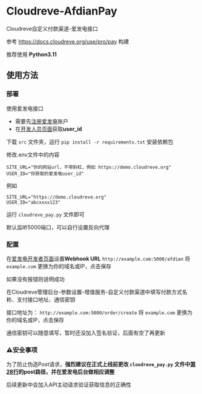 # Cloudreve-AfdianPay
Cloudreve自定义付款渠道-爱发电接口

参考 https://docs.cloudreve.org/use/pro/pay 构建

推荐使用 **Python3.11**

## 使用方法

### 部署

使用爱发电接口

- 需要先[注册爱发电](https://afdian.net/)账户
- 在[开发人员页面](https://afdian.net/dashboard/dev)获取**user_id**

下载 `src` 文件夹，运行 `pip install -r requirements.txt` 安装依赖包

修改.env文件中的内容

```
SITE_URL="你的网站url，不带斜杠，例如 https://demo.cloudreve.org"
USER_ID="你获取的爱发电user_id"
```

例如

```
SITE_URL="https://demo.cloudreve.org"
USER_ID="abcxxxx123"
```

运行 `cloudreve_pay.py` 文件即可

默认监听5000端口，可以自行设置反向代理

### 配置

在[爱发电开发者页面](https://afdian.net/dashboard/dev)设置**Webhook URL** `http://example.com:5000/afdian` 将 `example.com` 更换为你的域名或IP，点击保存

如果没有报错则说明成功

在Cloudreve管理后台-参数设置-增值服务-自定义付款渠道中填写付款方式名称、支付接口地址、通信密钥

接口地址为： `http://example.com:5000/order/create`  将 `example.com` 更换为你的域名或IP，点击保存

通信密钥可以随意填写，暂时还没加入签名验证，后面有空了再更新

### ⚠️安全事项

为了防止伪造Post请求，**强烈建议在正式上线前更改 `cloudreve_pay.py` 文件中[第28行](https://github.com/essesoul/Cloudreve-AfdianPay/blob/master/src/cloudreve_pay.py#L28)的post路径，并在爱发电后台做相应调整**

后续更新中会加入API主动请求验证获取信息的正确性
